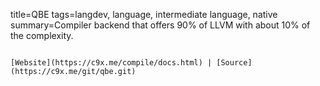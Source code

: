title=QBE
tags=langdev, language, intermediate language, native
summary=Compiler backend that offers 90% of LLVM with about 10% of the complexity.
~~~~~~

[Website](https://c9x.me/compile/docs.html) | [Source](https://c9x.me/git/qbe.git)
